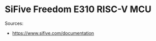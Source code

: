SiFive Freedom E310 RISC-V MCU
==============================



Sources:

- https://www.sifive.com/documentation
